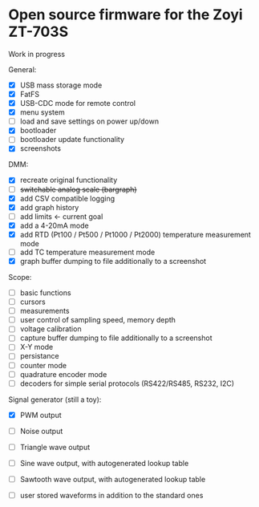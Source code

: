 # Open source firmware for the Zoyi ZT-703S

Work in progress

General:
- [X] USB mass storage mode
- [X] FatFS
- [X] USB-CDC mode for remote control
- [X] menu system
- [ ] load and save settings on power up/down
- [X] bootloader
- [ ] bootloader update functionality
- [X] screenshots

DMM:
- [X] recreate original functionality
- [ ] ~~switchable analog scale (bargraph)~~
- [X] add CSV compatible logging
- [X] add graph history
- [ ] add limits <- current goal
- [X] add a 4-20mA mode
- [X] add RTD (Pt100 / Pt500 / Pt1000 / Pt2000) temperature measurement mode
- [ ] add TC temperature measurement mode
- [X] graph buffer dumping to file additionally to a screenshot

Scope:
- [ ] basic functions
- [ ] cursors
- [ ] measurements
- [ ] user control of sampling speed, memory depth
- [ ] voltage calibration
- [ ] capture buffer dumping to file additionally to a screenshot
- [ ] X-Y mode
- [ ] persistance
- [ ] counter mode
- [ ] quadrature encoder mode
- [ ] decoders for simple serial protocols (RS422/RS485, RS232, I2C)

Signal generator (still a toy):
- [X] PWM output
- [ ] Noise output
- [ ] Triangle wave output
- [ ] Sine wave output, with autogenerated lookup table
- [ ] Sawtooth wave output, with autogenerated lookup table
- [ ] user stored waveforms in addition to the standard ones

